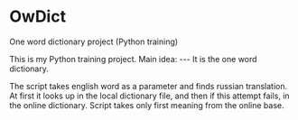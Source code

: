 # OwDict
One word dictionary project (Python training)

This is my Python training project.
Main idea: 
--- It is the one word dictionary.

The script takes english word as a parameter and  finds russian translation.
At first it looks up in the local dictionary file, and then if this attempt fails, in the online dictionary.
Script takes only first meaning from the online base.
